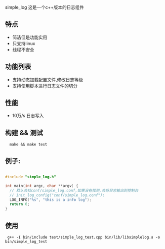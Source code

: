simple_log
这是一个c++版本的日志组件
## 特点

  * 简洁但是功能实用
  * 只支持linux
  * 线程不安全

## 功能列表
  * 支持动态加载配置文件,修改日志等级
  * 支持使用脚本进行日志文件的切分

## 性能
  * 10万/s 日志写入

## 构建 && 测试

```
  make && make test
```

## 例子:
```c++

#include "simple_log.h"

int main(int argc, char **argv) {
  // 默认会找conf/simple_log.conf,如果没有找到,会将日志输出到控制台
  // init_log_config("conf/simple_log.conf"); 
  LOG_INFO("%s", "this is a info log");
  return 0;
}
```

## 使用
```
 g++ -I bin/include test/simple_log_test.cpp bin/lib/libsimplelog.a -o bin/simple_log_test
```
